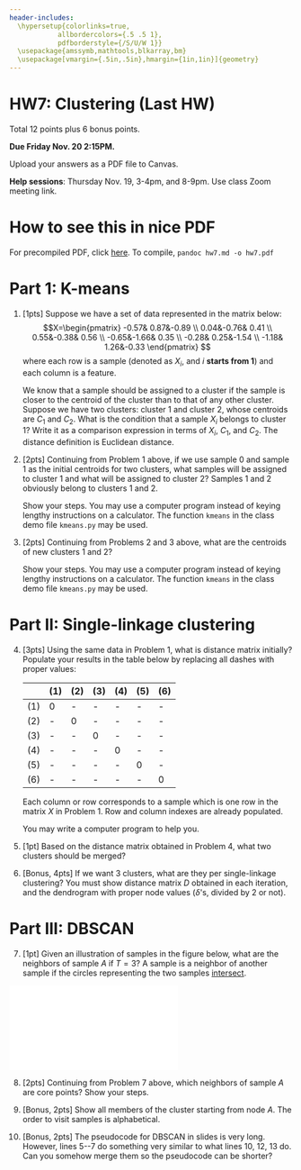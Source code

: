 ```yaml
---
header-includes:
  \hypersetup{colorlinks=true,
            allbordercolors={.5 .5 1},
            pdfborderstyle={/S/U/W 1}}
  \usepackage{amssymb,mathtools,blkarray,bm}
  \usepackage[vmargin={.5in,.5in},hmargin={1in,1in}]{geometry}
---
```


# HW7: Clustering (Last HW)

Total 12 points plus 6 bonus points. 

**Due Friday Nov. 20 2:15PM.**

Upload your answers as a PDF file to Canvas. 

**Help sessions**: Thursday Nov. 19, 3-4pm, and 8-9pm. Use class Zoom meeting link. 

# How to see this in nice PDF
For precompiled PDF, click [here](https://www.dropbox.com/s/sj3flqut48a0w09/hw7.pdf). 
To compile, `pandoc hw7.md -o hw7.pdf`

<!-- 1. Suppose we have the following samples: 
   |sample ID |feature a |feature b| feature c| 
   |--|--|--|--|
   |0|-0.25| 1.1 |-0.79|
   |1| 0.22|-0.25| 0.33|
   |2| 0.55|-0.38| 0.56|
   |3|-0.65|-1.66| 0.35|
   |4|-0.28| 0.25|-1.54|
   |5|-1.18| 1.26|-0.33| -->

<!-- 1.  Suppose we have a dataset organized in an numpy array as follows: 
    ```
    X = array(  [[-0.25,  1.1 , -0.79],
                 [ 0.22, -0.25,  0.33],
                 [ 0.55, -0.38,  0.56],
                 [-0.65, -1.66,  0.35],
                 [-0.28,  0.25, -1.54],
                 [-1.18,  1.26, -0.33]])
    ```
    where `X[i]` is a sample and `X[:,i]`  -->

# Part 1: K-means

1.  [1pts] Suppose we have a set of data represented in the matrix below:
    $$X=\begin{pmatrix}
    -0.57& 0.87&-0.89 \\
    0.04&-0.76& 0.41 \\ 
    0.55&-0.38& 0.56 \\
    -0.65&-1.66& 0.35 \\
    -0.28& 0.25&-1.54 \\
    -1.18& 1.26&-0.33
    \end{pmatrix}     
    $$
    where each row is a sample (denoted as $X_i$, and $i$ **starts from 1**) and each column is a feature. 
    
    We know that a sample should be assigned to a cluster if the sample is closer to the centroid of the cluster than to that of any other cluster. Suppose we have two clusters: cluster 1 and cluster 2, whose centroids are $C_1$ and $C_2$. What is the condition that a sample $X_i$ belongs to cluster 1? Write it as a comparison expression in terms of $X_i$, $C_1$, and $C_2$. The distance definition is Euclidean distance. 

2. [2pts] Continuing from Problem 1 above, if we use sample 0 and sample 1 as the initial centroids for two clusters, what samples will be assigned to cluster 1 and what will be assigned to cluster 2? Samples 1 and 2 obviously belong to clusters 1 and 2. 

   Show your steps. You may use a computer program instead of keying lengthy instructions on a calculator. The function `kmeans` in the class demo file `kmeans.py` may be used. 

3. [2pts] Continuing from Problems 2 and 3 above, what are the centroids of new clusters 1 and 2? 

    Show your steps. You may use a computer program instead of keying lengthy instructions on a calculator. The function `kmeans` in the class demo file `kmeans.py` may be used. 

# Part II: Single-linkage clustering

4. [3pts] Using the same data in Problem 1, what is distance matrix initially? Populate your results in the table below by replacing all dashes with proper values: 

   | |(1)|(2)|(3)|(4)|(5)|(6)|
   |-|-|-|-|-|-|-|
   |(1)|0|-|-|-|-|-|
   |(2)|-|0|-|-|-|-|
   |(3)|-|-|0|-|-|-|
   |(4)|-|-|-|0|-|-|
   |(5)|-|-|-|-|0|-|
   |(6)|-|-|-|-|-|0|

   Each column or row corresponds to a sample which is one row in the matrix $X$ in Problem 1. Row and column indexes are already populated. 

   You may write a computer program to help you. 

5. [1pt] Based on the distance matrix obtained in Problem 4, what two clusters should be merged? 

6. [Bonus, 4pts] If we want 3 clusters, what are they per single-linkage clustering? You must show distance matrix $D$ obtained in each iteration, and the dendrogram with proper node values ($\delta$'s, divided by 2 or not). 

# Part III: DBSCAN

7. [1pt] Given an illustration of samples in the figure below, what are the neighbors of sample $A$ if $T=3$? A sample is a neighbor of another sample if the circles representing the two samples [intersect](https://mathworld.wolfram.com/Circle-CircleIntersection.html). 

![](dbscan.pdf)

8. [2pts] Continuing from Problem 7 above, which neighbors of sample $A$ are core points? Show your steps. 

9. [Bonus, 2pts] Show all members of the cluster starting from node $A$. The order to visit samples is alphabetical. 

10. [Bonus, 2pts] The pseudocode for DBSCAN in slides is very long. However, lines 5--7 do something very similar to what lines 10, 12, 13 do. Can you somehow merge them so the pseudocode can be shorter? 
